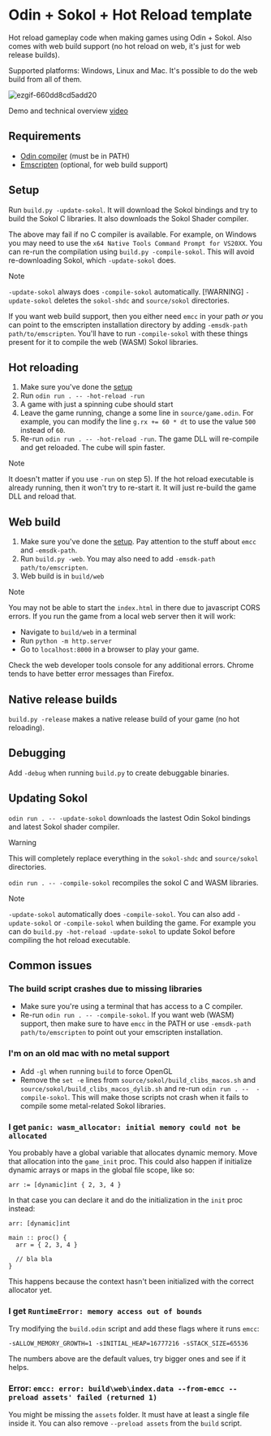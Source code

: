 # Odin + Sokol + Hot Reload template

Hot reload gameplay code when making games using Odin + Sokol.
Also comes with web build support
(no hot reload on web, it's just for web release builds).

Supported platforms: Windows, Linux and Mac.
It's possible to do the web build from all of them.

![ezgif-660dd8cd5add20](https://github.com/user-attachments/assets/676b48f0-74e3-4ffa-9098-a9956510aacb)

Demo and technical overview [video](https://www.youtube.com/watch?v=0wNjfgZlDyw)

## Requirements

- [Odin compiler](https://odin-lang.org/) (must be in PATH)
- [Emscripten](https://emscripten.org/) (optional, for web build support)

## Setup

Run `build.py -update-sokol`.
It will download the Sokol bindings and try to build the Sokol C libraries.
It also downloads the Sokol Shader compiler.

The above may fail if no C compiler is available.
For example, on Windows you may need to use
the `x64 Native Tools Command Prompt for VS20XX`.
You can re-run the compilation using `build.py -compile-sokol`.
This will avoid re-downloading Sokol, which `-update-sokol` does.

> [!NOTE]
> `-update-sokol` always does `-compile-sokol` automatically.
> [!WARNING]
> `-update-sokol` deletes the `sokol-shdc` and `source/sokol` directories.

If you want web build support,
then you either need `emcc` in your path
_or_ you can point to the emscripten
installation directory by adding `-emsdk-path path/to/emscripten`.
You'll have to run `-compile-sokol` with these things present
for it to compile the web (WASM) Sokol libraries.

## Hot reloading

1. Make sure you've done the [setup](#setup)
2. Run `odin run . -- -hot-reload -run`
3. A game with just a spinning cube should start
4. Leave the game running, change a some line in
  `source/game.odin`. For example, you can modify the line `g.rx += 60 * dt`
  to use the value `500` instead of `60`.
5. Re-run `odin run . -- -hot-reload -run`.
  The game DLL will re-compile and get reloaded. The cube will spin faster.

> [!NOTE]
> It doesn't matter if you use `-run` on step 5).
> If the hot reload executable is already running,
> then it won't try to re-start it.
> It will just re-build the game DLL and reload that.

## Web build

1. Make sure you've done the [setup](#setup).
  Pay attention to the stuff about `emcc` and `-emsdk-path`.
2. Run `build.py -web`. You may also need to add `-emsdk-path path/to/emscripten`.
3. Web build is in `build/web`

> [!NOTE]
> You may not be able to start the `index.html` in there due to javascript CORS errors.
> If you run the game from a local web server then it will work:
>
> - Navigate to `build/web` in a terminal
> - Run `python -m http.server`
> - Go to `localhost:8000` in a browser to play your game.

Check the web developer tools console for any additional errors.
Chrome tends to have better error messages than Firefox.

## Native release builds

`build.py -release` makes a native release build of your game (no hot reloading).

## Debugging

Add `-debug` when running `build.py` to create debuggable binaries.

## Updating Sokol

`odin run . -- -update-sokol` downloads the lastest Odin Sokol bindings
and latest Sokol shader compiler.

> [!WARNING]
> This will completely replace everything
> in the `sokol-shdc` and `source/sokol` directories.

`odin run . -- -compile-sokol` recompiles the sokol C and WASM libraries.

> [!NOTE]
> `-update-sokol` automatically does `-compile-sokol`.
> You can also add `-update-sokol` or `-compile-sokol` when building the game.
> For example you can do `build.py -hot-reload -update-sokol`
> to update Sokol before compiling the hot reload executable.

## Common issues

### The build script crashes due to missing libraries

- Make sure you're using a terminal that has access to a C compiler.
- Re-run `odin run . -- -compile-sokol`. If you want web (WASM) support,
  then make sure to have `emcc` in the PATH
  or use `-emsdk-path path/to/emscripten` to point out your emscripten installation.

### I'm on an old mac with no metal support

- Add `-gl` when running `build` to force OpenGL
- Remove the `set -e` lines from `source/sokol/build_clibs_macos.sh`
  and `source/sokol/build_clibs_macos_dylib.sh`
  and re-run `odin run . --  -compile-sokol`.
  This will make those scripts not crash when it fails
  to compile some metal-related Sokol libraries.

### I get `panic: wasm_allocator: initial memory could not be allocated`

You probably have a global variable that allocates dynamic memory.
Move that allocation into the `game_init` proc.
This could also happen if initialize dynamic arrays
or maps in the global file scope, like so:

```odin
arr := [dynamic]int { 2, 3, 4 }
```

In that case you can declare it and do the initialization in the `init` proc instead:

```odin
arr: [dynamic]int

main :: proc() {
  arr = { 2, 3, 4 }

  // bla bla
}
```

This happens because the context hasn't been initialized
with the correct allocator yet.

### I get `RuntimeError: memory access out of bounds`

Try modifying the `build.odin` script and add these flags where it runs `emcc`:

```text
-sALLOW_MEMORY_GROWTH=1 -sINITIAL_HEAP=16777216 -sSTACK_SIZE=65536
```

The numbers above are the default values, try bigger ones and see if it helps.

### Error: `emcc: error: build\web\index.data --from-emcc --preload assets' failed (returned 1)`

You might be missing the `assets` folder.
It must have at least a single file inside it.
You can also remove `--preload assets` from the `build` script.
